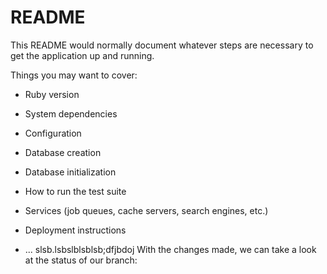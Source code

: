 # README

This README would normally document whatever steps are necessary to get the
application up and running.

Things you may want to cover:

* Ruby version

* System dependencies

* Configuration

* Database creation

* Database initialization

* How to run the test suite

* Services (job queues, cache servers, search engines, etc.)

* Deployment instructions

* ...
slsb.lsbslblsblsb;dfjbdoj
With the changes made, we can take a look at the status of our branch:
